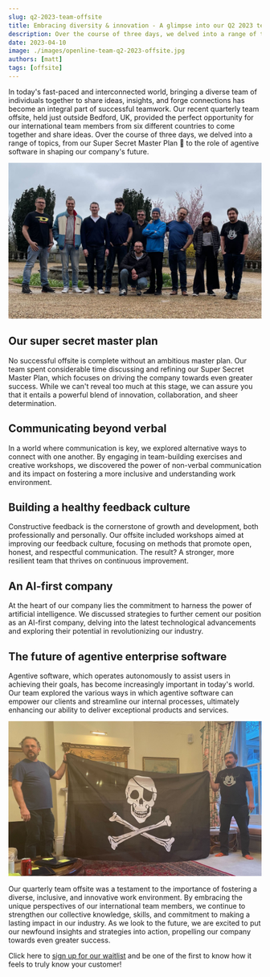 ```yaml
---
slug: q2-2023-team-offsite
title: Embracing diversity & innovation - A glimpse into our Q2 2023 team offsite
description: Over the course of three days, we delved into a range of topics, from our Super Secret Master Plan 🤫 to the role of agentive software in shaping our company's future.
date: 2023-04-10
image: ./images/openline-team-q2-2023-offsite.jpg
authors: [matt]
tags: [offsite]
---
```


In today's fast-paced and interconnected world, bringing a diverse team of individuals together to share ideas, insights, and forge connections has become an integral part of successful teamwork. Our recent quarterly team offsite, held just outside Bedford, UK, provided the perfect opportunity for our international team members from six different countries to come together and share ideas. Over the course of three days, we delved into a range of topics, from our Super Secret Master Plan 🤫 to the role of agentive software in shaping our company's future.

<!--truncate-->

![Timeline hero image](images/openline-team-q2-2023-offsite.jpg)

## Our super secret master plan
No successful offsite is complete without an ambitious master plan. Our team spent considerable time discussing and refining our Super Secret Master Plan, which focuses on driving the company towards even greater success. While we can't reveal too much at this stage, we can assure you that it entails a powerful blend of innovation, collaboration, and sheer determination.

## Communicating beyond verbal
In a world where communication is key, we explored alternative ways to connect with one another. By engaging in team-building exercises and creative workshops, we discovered the power of non-verbal communication and its impact on fostering a more inclusive and understanding work environment.

## Building a healthy feedback culture
Constructive feedback is the cornerstone of growth and development, both professionally and personally. Our offsite included workshops aimed at improving our feedback culture, focusing on methods that promote open, honest, and respectful communication. The result? A stronger, more resilient team that thrives on continuous improvement.

## An AI-first company
At the heart of our company lies the commitment to harness the power of artificial intelligence. We discussed strategies to further cement our position as an AI-first company, delving into the latest technological advancements and exploring their potential in revolutionizing our industry.

## The future of agentive enterprise software
Agentive software, which operates autonomously to assist users in achieving their goals, has become increasingly important in today's world. Our team explored the various ways in which agentive software can empower our clients and streamline our internal processes, ultimately enhancing our ability to deliver exceptional products and services.

![Openline Pirate Flag](images/openline-pirates.jpg)

Our quarterly team offsite was a testament to the importance of fostering a diverse, inclusive, and innovative work environment. By embracing the unique perspectives of our international team members, we continue to strengthen our collective knowledge, skills, and commitment to making a lasting impact in our industry. As we look to the future, we are excited to put our newfound insights and strategies into action, propelling our company towards even greater success.

Click here to [sign up for our waitlist][waitlist] and be one of the first to know how it feels to truly know your customer!  

<!---References--->

[hubspot]: https://www.openline.ai/guides/connectors/hubspot
[waitlist]: https://www.openline.ai/
[zendesk]: https://www.openline.ai/guides/connectors/zendesk-support
